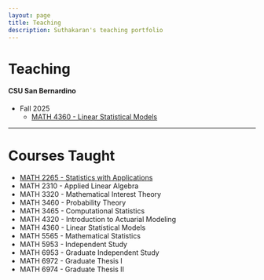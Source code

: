 ```yaml
---
layout: page
title: Teaching
description: Suthakaran's teaching portfolio
---
```


# Teaching

#### CSU San Bernardino

* Fall 2025
  * [MATH 4360 - Linear Statistical Models](../pages/LinStatModProj.html)

---

# Courses Taught

* [MATH 2265 - Statistics with Applications](../pages/StatApp.html)
* MATH 2310 - Applied Linear Algebra
* MATH 3320 - Mathematical Interest Theory
* MATH 3460 - Probability Theory
* MATH 3465 - Computational Statistics
* MATH 4320 - Introduction to Actuarial Modeling
* MATH 4360 - Linear Statistical Models
* MATH 5565 - Mathematical Statistics
* MATH 5953 - Independent Study
* MATH 6953 - Graduate Independent Study
* MATH 6972 - Graduate Thesis I
* MATH 6974 - Graduate Thesis II
